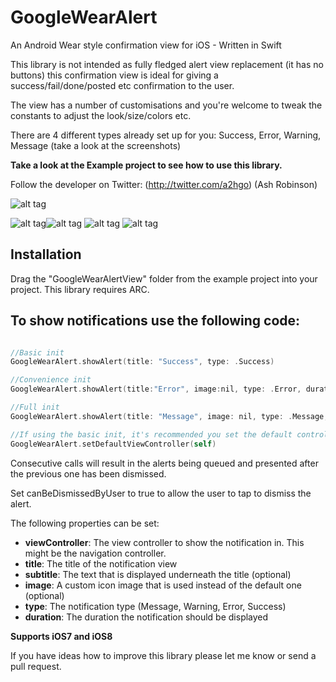 GoogleWearAlert
===============

An Android Wear style confirmation view for iOS - Written in Swift

This library is not intended as fully fledged alert view replacement (it has no buttons) this confirmation view is ideal 
for giving a success/fail/done/posted etc confirmation to the user.

The view has a number of customisations and you're welcome to tweak the constants to adjust the look/size/colors etc.

There are 4 different types already set up for you: Success, Error, Warning, Message (take a look at the screenshots)

**Take a look at the Example project to see how to use this library.** 

Follow the developer on Twitter: (http://twitter.com/a2hgo) (Ash Robinson)

![alt tag](http://i1058.photobucket.com/albums/t417/A2HGO/GoogleAlert.gif)

![alt tag](http://i1058.photobucket.com/albums/t417/A2HGO/Success.gif)![alt tag](http://i1058.photobucket.com/albums/t417/A2HGO/Error-1.gif)
![alt tag]()
![alt tag]()


## Installation

Drag the "GoogleWearAlertView" folder from the example project into your project. This library requires ARC.

To show notifications use the following code:
--------

```objective-c

//Basic init
GoogleWearAlert.showAlert(title: "Success", type: .Success)

//Convenience init
GoogleWearAlert.showAlert(title:"Error", image:nil, type: .Error, duration: 2.0, inViewController: self)

//Full init      
GoogleWearAlert.showAlert(title: "Message", image: nil, type: .Message, duration: 2.0, inViewController: self, atPostion: .Bottom, canBeDismissedByUser: true)

//If using the basic init, it's recommended you set the default controller to present the alert in first
GoogleWearAlert.setDefaultViewController(self)

```

Consecutive calls will result in the alerts being queued and presented after the previous one has been dismissed.

Set canBeDismissedByUser to true to allow the user to tap to dismiss the alert.

The following properties can be set:

* **viewController**: The view controller to show the notification in. This might be the navigation controller.
* **title**: The title of the notification view
* **subtitle**: The text that is displayed underneath the title (optional)
* **image**: A custom icon image that is used instead of the default one (optional)
* **type**: The notification type (Message, Warning, Error, Success)
* **duration**: The duration the notification should be displayed

**Supports iOS7 and iOS8**

If you have ideas how to improve this library please let me know or send a pull request.

